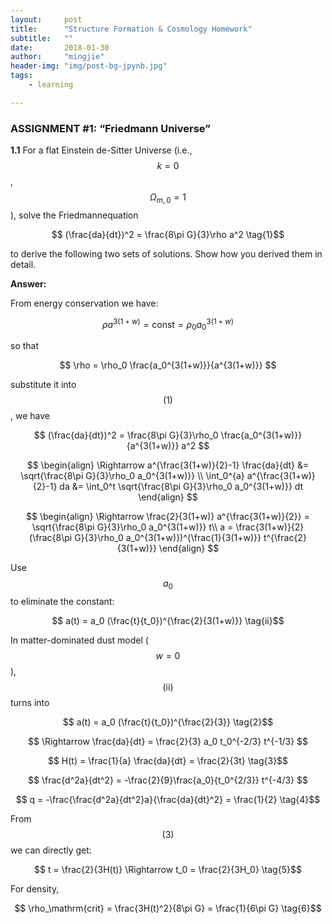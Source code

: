 ```yaml
---
layout:     post
title:      "Structure Formation & Cosmology Homework"
subtitle:   ""
date:       2018-01-30
author:     "mingjie"
header-img: "img/post-bg-jpynb.jpg"
tags:
    - learning

---
```


### ASSIGNMENT #1: “Friedmann Universe”

**1.1** For a flat Einstein de-Sitter Universe (i.e., $$ k = 0 $$, $$ \Omega_{m,0} = 1 $$), solve the Friedmannequation

$$ (\frac{da}{dt})^2 = \frac{8\pi G}{3}\rho a^2 \tag{1}$$

to derive the following two sets of solutions. Show how you derived them in detail.

**Answer:**

From energy conservation we have:

$$ \rho a^{3(1+w)} = \mathrm{const} = \rho_0 a_0^{3(1+w)} \tag{i}$$

so that

$$ \rho = \rho_0 \frac{a_0^{3(1+w)}}{a^{3(1+w)}} $$

substitute it into $$ (1) $$, we have

$$ (\frac{da}{dt})^2 = \frac{8\pi G}{3}\rho_0 \frac{a_0^{3(1+w)}}{a^{3(1+w)}} a^2 $$

$$ \begin{align}
\Rightarrow a^{\frac{3(1+w)}{2}-1} \frac{da}{dt} &= \sqrt{\frac{8\pi G}{3}\rho_0 a_0^{3(1+w)}} \\
\int_0^{a} a^{\frac{3(1+w)}{2}-1} da &= \int_0^t \sqrt{\frac{8\pi G}{3}\rho_0 a_0^{3(1+w)}} dt
\end{align}
$$

$$ \begin{align}
\Rightarrow \frac{2}{3(1+w)} a^{\frac{3(1+w)}{2}} = \sqrt{\frac{8\pi G}{3}\rho_0 a_0^{3(1+w)}} t\\
a = \frac{3(1+w)}{2} (\frac{8\pi G}{3}\rho_0 a_0^{3(1+w)})^{\frac{1}{3(1+w)}} t^{\frac{2}{3(1+w)}}
\end{align}
$$

Use $$ a_0 $$ to eliminate the constant:

$$ a(t) = a_0 (\frac{t}{t_0})^{\frac{2}{3(1+w)}} \tag{ii}$$

In matter-dominated dust model ($$ w = 0 $$), $$ (\mathrm{ii}) $$ turns into

$$ a(t) = a_0 (\frac{t}{t_0})^{\frac{2}{3}} \tag{2}$$

$$ \Rightarrow \frac{da}{dt} = \frac{2}{3} a_0 t_0^{-2/3} t^{-1/3} $$

$$ H(t) = \frac{1}{a} \frac{da}{dt} = \frac{2}{3t} \tag{3}$$

$$ \frac{d^2a}{dt^2} = -\frac{2}{9}\frac{a_0}{t_0^{2/3}} t^{-4/3} $$

$$ q = -\frac{\frac{d^2a}{dt^2}a}{\frac{da}{dt}^2} = \frac{1}{2} \tag{4}$$

From $$ (3) $$ we can directly get:

$$ t = \frac{2}{3H(t)} \Rightarrow t_0 = \frac{2}{3H_0} \tag{5}$$

For density,

$$ \rho_\mathrm{crit} = \frac{3H(t)^2}{8\pi G} = \frac{1}{6\pi G} \tag{6}$$
